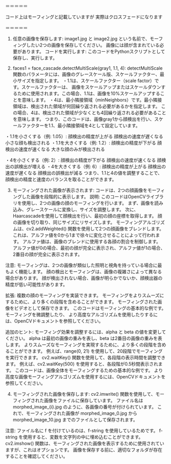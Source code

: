 ＝＝＝＝＝

コード上はモーフィングと記載していますが
実際はクロスフェードになります

＝＝＝＝＝

1. 任意の画像を保存します: 
image1.jpg と image2.jpg という名前で、モーフィングしたい2つの画像を保存してください。 
画像には顔が含まれている必要があります。
コードを実行します: このコードをPythonスクリプトとして保存し、実行します。

2. faces1 = face_cascade.detectMultiScale(gray1, 1.1, 4):
detectMultiScale関数のパラメータには、画像のグレースケール版、スケールファクター、最小サイズを指定します。
・1.1は、スケールファクター（scale factor）です。スケールファクターは、
画像をスケールアップまたはスケールダウンするために使用されます。この場合、1.1は、画像を10%スケールアップすることを意味します。
・4は、最小隣接領域（minNeighbors）です。最小隣接領域は、検出された領域が何回繰り返される必要があるかを指定します。
この場合、4は、検出された領域が少なくとも4回繰り返される必要があることを意味します。
つまり、このコードは、画像gray1から顔検出を行い、スケールファクターを1.1、最小隣接領域を4として設定しています。

・1.1を小さくする（例: 1.05）:
顔検出の精度が上がる
顔検出の速度が遅くなる
小さな顔も検出される
・1.1を大きくする（例: 1.2）:
顔検出の精度が下がる
顔検出の速度が速くなる
大きな顔のみが検出される

・4を小さくする（例: 2）:
顔検出の精度が下がる
顔検出の速度が速くなる
顔検出の誤検出が増える
・4を大きくする（例: 6）:
顔検出の精度が上がる
顔検出の速度が遅くなる
顔検出の誤検出が減る
つまり、1.1と4の値を調整することで、顔検出の精度と速度のバランスを取ることができます。

3. モーフィングされた画像が表示されます: コードは、2つの顔画像をモーフィングした画像を段階的に表示します。
説明:
このコードはOpenCVライブラリを使用し、2つの画像の顔のモーフィングを行います。
まず、画像を読み込み、グレースケールに変換し、サイズを調整します。
次に、Haarcascadeを使用して顔検出を行い、最初の顔の座標を取得します。
顔の画像を切り取り、同じサイズにリサイズします。
モーフィングアルゴリズムは、cv2.addWeighted() 関数を使用して2つの顔画像をブレンドします。 
これは、アルファ値を0から1まで徐々に変化させることによって行われます。
アルファ値は、画像のブレンドに使用する各顔の割合を制御します。 
アルファ値が0の場合、最初の顔が完全に表示され、アルファ値が1の場合、2番目の顔が完全に表示されます。

注意:
モーフィングは、2つの画像が類似した照明と視角を持っている場合に最もよく機能します。
顔の検出とモーフィングは、画像の複雑さによって異なる場合があります。 
顔が検出されない場合、画像が明らかでないか、顔検出器の精度が低い可能性があります。

拡張:
複数の顔のモーフィングを実装できます。
モーフィングをよりスムーズにするために、より多くの段階を含めることができます。
モーフィングされた画像をビデオとして保存できます。
このコードはモーフィングの基本的な例です。 モーフィングを微調整したり、
より高度なアルゴリズムを使用したりするには、OpenCVドキュメントを参照してください。

追加のヒント:
モーフィング効果を調整するには、alpha と beta の値を変更してください。 
alpha は最初の画像の重みを表し、beta は2番目の画像の重みを表します。
よりスムーズなモーフィングを実現するために、より多くの段階を含めることができます。 
例えば、range(0, 21) を使用して、20段階でモーフィングを実行できます。
cv2.waitKey() 関数を使用して、各段階の表示時間を調整できます。 
例えば、cv2.waitKey(500) を使用すると、各段階が0.5秒間表示されます。
このコードは、画像全体をモーフィングするための基本的な例です。 
より高度な画像モーフィングアルゴリズムを使用するには、OpenCVドキュメントを参照してください。

4. モーフィングされた画像を保存します:
cv2.imwrite() 関数を使用して、モーフィングされた画像をファイルに保存しています。
ファイル名は morphed_image_{i}.jpg のように、各画像の番号が付けられています。
これで、モーフィングされた画像が morphed_image_0.jpg から morphed_image_10.jpg までのファイルとして保存されます。

注意:
ファイル名に f を付けているのは、f-string を使用しているためです。 
f-string を使用すると、変数を文字列の中に埋め込むことができます。
cv2.imshow() 関数は、モーフィングされた画像を表示するために使用されていますが、これはオプションです。
画像を保存する前に、適切なフォルダが存在することを確認してください。

